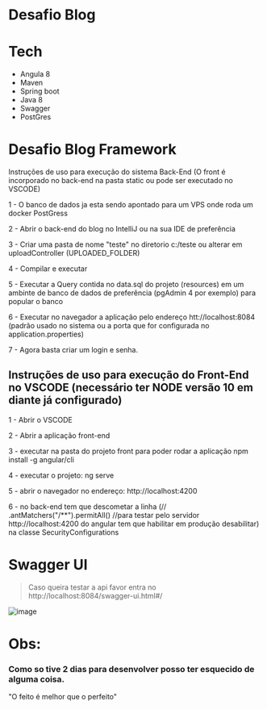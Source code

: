 

# Desafio Blog

# Tech
- Angula 8
- Maven
- Spring boot
- Java 8
- Swagger
- PostGres

# Desafio Blog Framework
Instruções de uso para execução do sistema Back-End (O front é incorporado no back-end na pasta static ou pode ser executado no VSCODE)

1 - O banco de dados ja esta sendo apontado para um VPS onde roda um docker PostGress 

2 - Abrir o back-end do blog no IntelliJ ou na sua IDE de preferência

3 - Criar uma pasta de nome "teste" no diretorio c:/teste ou alterar em uploadController (UPLOADED_FOLDER)

4 - Compilar e executar

5 - Executar a Query contida no data.sql do projeto (resources) em um ambinte de banco de dados de preferência (pgAdmin 4 por exemplo) para popular o banco

6 - Executar no navegador a aplicação pelo endereço htt://localhost:8084 (padrão usado no sistema ou a porta que for configurada no application.properties)

7 - Agora basta criar um login e senha.


## Instruções de uso para execução do Front-End no VSCODE (necessário ter NODE versão 10 em diante já configurado)
1 - Abrir o VSCODE

2 - Abrir a aplicação front-end

3 - executar na pasta do projeto front para poder rodar a aplicação npm install -g angular/cli

4 - executar o projeto: ng serve

5 - abrir o navegador no endereço: http://localhost:4200

6 - no back-end tem que descometar a linha (// .antMatchers("/**").permitAll() //para testar pelo servidor http://localhost:4200 do angular tem que habilitar em produção desabilitar) na classe SecurityConfigurations


# Swagger UI
> Caso queira testar a api favor entra no http://localhost:8084/swagger-ui.html#/ 

![image](https://user-images.githubusercontent.com/457048/140665915-4e72d6e7-42d1-4177-8adf-28bd39a274ce.png)


# Obs:
### Como so tive 2 dias para desenvolver posso ter esquecido de alguma coisa.

"O feito é melhor que o perfeito"
